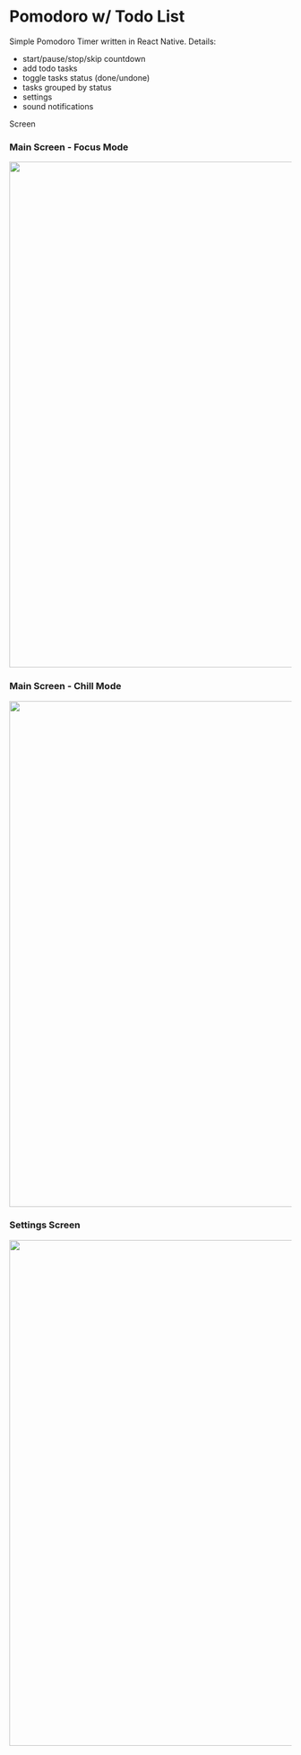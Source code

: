 # Pomodoro w/ Todo List

Simple Pomodoro Timer written in React Native.
Details:

- start/pause/stop/skip countdown
- add todo tasks
- toggle tasks status (done/undone)
- tasks grouped by status
- settings
- sound notifications

Screen

### Main Screen - Focus Mode

<img src="https://i.imgur.com/XNqE6kQ.png" width="507" height="902" />

### Main Screen - Chill Mode

<img src="https://i.imgur.com/yxEO9qo.png" width="507" height="902" />

### Settings Screen

<img src="https://i.imgur.com/kPSLZeu.png" width="507" height="902" />
